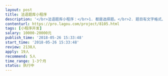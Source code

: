 ```yaml
---                
layout: post       
title: 法语题库小程序           
description: '</br>法语题库小程序：</br>1. 都是选择题。</br>2. 题目有文字格式、图片格式、音频格式、视频格式。</br>3. 用户做一题就给到一题的正确答案与解析。</br>4. 前十题免费，后面再做题，需要收费。</br>5. 用户可选择一开始做哪类考试，比如是专四还是专八。比如，选择了专四，可以再选做哪个年份的专四题，做哪种题型。</br>6. 需要给一个后台，可以很方便地添加试题。试题需要分标签。</br>'     
contenturl: https://pro.lagou.com/project/8105.html      
tags: [小程序开发]            
salary: 10000-20000元          
publish_time: '2018-05-26 15:33:48'         
start_time: '2018-05-26 15:33:48'           
review: 2138人                   
apply: 19人                   
recommend: 5人                   
time_range: 1-3个月              
status: 执行中                  
---                 
```

